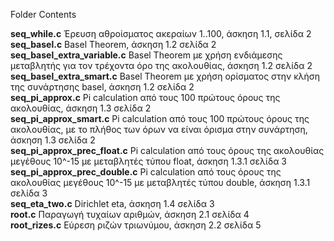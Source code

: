 Folder Contents

<b>seq_while.c</b> Έρευση αθροίσματος ακεραίων 1..100, άσκηση 1.1, σελίδα 2<br>
<b>seq_basel.c</b> Basel Theorem, άσκηση 1.2 σελίδα 2<br>
<b>seq_basel_extra_variable.c</b> Basel Theorem με χρήση ενδιάμεσης μεταβλητής για τον τρέχοντα όρο της ακολουθίας, άσκηση 1.2 σελίδα 2<br>
<b>seq_basel_extra_smart.c</b> Basel Theorem με χρήση ορίσματος στην κλήση της συνάρτησης basel, άσκηση 1.2 σελίδα 2<br>
<b>seq_pi_approx.c</b> Pi calculation από τους 100 πρώτους όρους της ακολουθίας,  άσκηση 1.3 σελίδα 2<br>
<b>seq_pi_approx_smart.c</b> Pi calculation από τους 100 πρώτους όρους της ακολουθίας, με το πλήθος των όρων να είναι όρισμα στην συνάρτηση,  άσκηση 1.3 σελίδα 2<br>
<b>seq_pi_approx_prec_float.c</b> Pi calculation από τους όρους της ακολουθίας μεγέθους 10^-15 με μεταβλητές τύπου float,  άσκηση 1.3.1 σελίδα 3<br>
<b>seq_pi_approx_prec_double.c</b> Pi calculation από τους όρους της ακολουθίας μεγέθους 10^-15 με μεταβλητές τύπου double,  άσκηση 1.3.1 σελίδα 3<br>
<b>seq_eta_two.c</b> Dirichlet eta,  άσκηση 1.4 σελίδα 3<br>
<b>root.c</b> Παραγωγή τυχαίων αριθμών,  άσκηση 2.1 σελίδα 4<br>
<b>root_rizes.c</b> Εύρεση ριζών τριωνύμου,  άσκηση 2.2 σελίδα 5<br>
